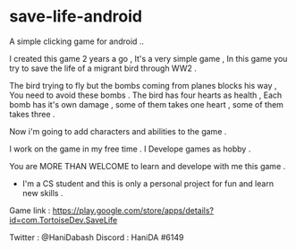 # save-life-android
A simple clicking game for android .. 

I created this game 2 years a go , It's a very simple game , In this game you try to save the life of a migrant bird through WW2 .

The bird trying to fly but the bombs coming from planes blocks his way , You need to avoid these bombs .
The bird has four hearts as health , Each bomb has it's own damage , some of them takes one heart , some of them takes three .

Now i'm going to add characters and abilities to the game . 

I work on the game in my free time . 
I Develope games as hobby .

You are MORE THAN WELCOME to learn and develope with me this game . 

* I'm a CS student and this is only a personal project for fun and learn new skills . 


Game link :
https://play.google.com/store/apps/details?id=com.TortoiseDev.SaveLife

Twitter : @HaniDabash
Discord : HaniDA #6149
